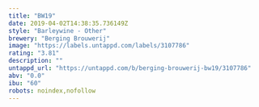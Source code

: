 ```yaml
---
title: "BW19"
date: 2019-04-02T14:38:35.736149Z
style: "Barleywine - Other"
brewery: "Berging Brouwerij"
image: "https://labels.untappd.com/labels/3107786"
rating: "3.81"
description: ""
untappd_url: "https://untappd.com/b/berging-brouwerij-bw19/3107786"
abv: "0.0"
ibu: "60"
robots: noindex,nofollow
---
```


